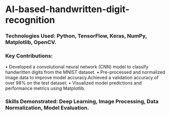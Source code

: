 # AI-based-handwritten-digit-recognition
### Technologies Used: Python, TensorFlow, Keras, NumPy, Matplotlib, OpenCV.
### Key Contributions:
•	Developed a convolutional neural network (CNN) model to classify handwritten digits from  the MNIST dataset. 
•	Pre-processed and normalized image data to improve model accuracy.Achieved a validation accuracy of over 98% on the test dataset. 
•	Visualized model predictions and performance metrics using Matplotlib. 
### Skills Demonstrated: Deep Learning, Image Processing, Data Normalization, Model Evaluation.

